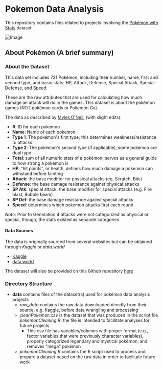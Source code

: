 # Pokemon Data Analysis
This repository contains files related to projects involving the [Pokémon with Stats](https://www.kaggle.com/abcsds/pokemon) dataset

![Image](https://images.nintendolife.com/12057e37053a0/pokemon-gotta-catch-em-all.large.jpg)


## About Pokémon (A brief summary)


### About the Dataset

This data set includes 721 Pokémon, including their number, name, first and second type, and basic stats: HP, Attack, Defense, Special Attack, Special Defense, and Speed.

These are the raw attributes that are used for calculating how much damage an attack will do in the games. This dataset is about the pokémon games (NOT pokémon cards or Pokemon Go).

The data as described by [Myles O'Neill](https://www.kaggle.com/mylesoneill) (with slight edits):

- **#**: ID for each pokemon
- **Name**: Name of each pokemon
- **Type 1**: The pokémon's first type; this determines weakness/resistance to attacks
- **Type 2**: The pokémon's second type (if applicable); some pokemon are dual type
- **Total**: sum of all numeric stats of a pokémon; serves as a general guide to how strong a pokemon is
- **HP**: "hit points", or health, defines how much damage a pokemon can withstand before fainting
- **Attack**: the base modifier for physical attacks (eg. Scratch, Bite)
- **Defense**: the base damage resistance against physical attacks
- **SP Atk**: special attack, the base modifier for special attacks (e.g. Fire blast, Bubble beam)
- **SP Def**: the base damage resistance against special attacks
- **Speed**: determines which pokemon attacks first each round

*Note:* Prior to Generation 4 attacks were not categorized as physical or special, though, the stats existed as separate categories


#### Data Sources
The data is originally sourced from several websites but can be obtained through *Kaggle* or *data.world*
- [Kaggle](https://www.kaggle.com/abcsds/pokemon)
- [data.world](https://data.world/data-society/pokemon-with-stats)

The dataset will also be provided on this Github repository [here](https://github.com/morales-ep/Pokemon-analysis/blob/73e83606f543f95ff3036819c3b49388145506a6/data/raw_data/Pokemon.csv)

### Directory Structure
- **data** contains files of the dataset(s) used for pokémon data analysis projects
  + *raw_data* contains the raw data downloaded directly from their source, e.g. Kaggle, before data wrangling and processing
  + *cleanPokemon.csv* is the dataset that was produced in the script file *pokemonCleaning.R*; the file is intended to facilitate analyses for future projects
      - This csv file has variables/columns with proper format (e.g., factor variables that were previously character variables), properly categorized legendary and mystical pokémon, and removes "mega" pokémon
  + *pokemonCleaning.R* contains the R script used to process and prepare a dataset based on the raw data in order to facilitate future work
